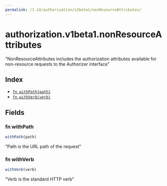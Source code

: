 ```yaml
---
permalink: /1.14/authorization/v1beta1/nonResourceAttributes/
---
```


# authorization.v1beta1.nonResourceAttributes

"NonResourceAttributes includes the authorization attributes available for non-resource requests to the Authorizer interface"

## Index

* [`fn withPath(path)`](#fn-withpath)
* [`fn withVerb(verb)`](#fn-withverb)

## Fields

### fn withPath

```ts
withPath(path)
```

"Path is the URL path of the request"

### fn withVerb

```ts
withVerb(verb)
```

"Verb is the standard HTTP verb"